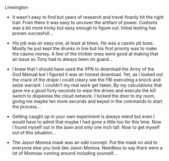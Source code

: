 
Lrewington

- It wasn't easy to find but  years of research and travel finanly hit the right trail. From there it was easy to uncover the artifact of power. Customs was a bit more tricky but easy enough to figure out. Initial testing has proven succesfull...

- His job was an easy one, at least at times. He was a casnio pit boss. Mostly he just kept the drunks in line but his first priority was to make the casino money. A few of the trickier ones were good at making that an issue so Tony had to always been on guard...

- I knew that I should have used the VPN to download the Army of the God Manual but I figured it was an honest download. Yet, as I looked out the crack of the drape I could cleary see the FBI executing a knock and seize warrant. I couldn't my real work get taken. By my calculations that gave me a good forty seconds to wipe the drives and execute the kill switch to disperese the cloud network. I locked the door to my room, giving me maybe ten more seconds and keyed in the commands to start the process...

- Getting caught up in your own experiment is always wierd but even I would have to admit that maybe I had gone a little too far this time. Now I found myself out in the lawn and only one inch tall. Now to get myself out of this situation...

- The Jason Momoa mask was an odd concept. Put the mask on and to everyone else you look like Jason Momoa.  Needless to say there were a lot of Momoas running around including yourself...

